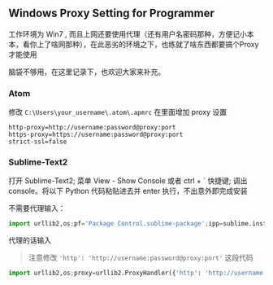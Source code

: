 ## Windows Proxy Setting for Programmer

工作环境为 Win7 , 而且上网还要使用代理（还有用户名密码那种，方便记小本本，看你上了啥网那种），在此恶劣的环境之下，也练就了啥东西都要搞个Proxy才能使用

脑袋不够用，在这里记录下，也欢迎大家来补充。

### Atom

修改 `C:\Users\your_username\.atom\.apmrc` 在里面增加 proxy 设置

```
http-proxy=http://username:password@proxy:port
https-proxy=https://username:password@proxy:port
strict-ssl=false
```

### Sublime-Text2

打开 Sublime-Text2; 菜单 View - Show Console 或者 ctrl + \` 快捷键; 调出 console。将以下 Python 代码粘贴进去并 enter 执行，不出意外即完成安装

不需要代理输入：
```python
import urllib2,os;pf='Package Control.sublime-package';ipp=sublime.installed_packages_path();os.makedirs(ipp) if not os.path.exists(ipp) else None;open(os.path.join(ipp,pf),'wb').write(urllib2.urlopen('http://sublime.wbond.net/'+pf.replace(' ','%20')).read())
```

代理的话输入

> 注意修改 `'http': 'http://username:password@proxy:port'` 这段代码

```python
import urllib2,os;proxy=urllib2.ProxyHandler({'http': 'http://username:password@proxy:port'});opener=urllib2.build_opener(proxy);urllib2.install_opener(opener);pf='Package Control.sublime-package';ipp=sublime.installed_packages_path();os.makedirs(ipp) if not os.path.exists(ipp) else None;open(os.path.join(ipp,pf),'wb').write(urllib2.urlopen('http://sublime.wbond.net/'+pf.replace(' ','%20')).read())

```
